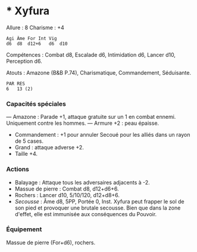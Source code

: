# * Xyfura

Allure : 8
Charisme : +4

	Agi	Âme	For	Int	Vig
	d6	d8	d12+6	d6	d10

Compétences : Combat d8, Escalade d6, Intimidation d6, Lancer d10, Perception d6.

Atouts : Amazone (B&B P.74), Charismatique, Commandement, Séduisante.

	PAR	RES
	6	13 (2)

### Capacités spéciales
— Amazone : Parade +1, attaque gratuite sur un 1 en combat ennemi. Uniquement contre les hommes.
— Armure +2 : peau épaisse.
- Commandement : +1 pour annuler Secoué pour les alliés dans un rayon de 5 cases.
- Grand : attaque adverse +2.
- Taille +4.

### Actions
- Balayage : Attaque tous les adversaires adjacents à -2.
- Massue de pierre : Combat d8, d12+d6+6.
- Rochers : Lancer d10, 5/10/120, d12+d8+6.
- _Secousse_ : Âme d8, 5PP, Portée 0, Inst. Xyfura peut frapper le sol de son pied et provoquer une brutale secousse. Bien que dans la zone d'effet, elle est immunisée aux conséquences du Pouvoir.

### Équipement
Massue de pierre (For+d6), rochers.
